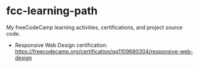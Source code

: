 # fcc-learning-path
My freeCodeCamp learning activities, certifications, and project source code.
- Responsive Web Design certification: https://freecodecamp.org/certification/qq1109680304/responsive-web-design 
